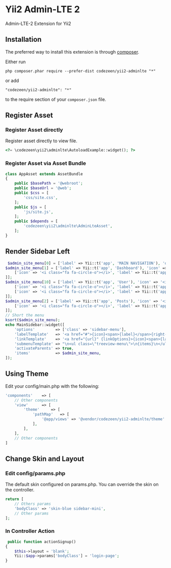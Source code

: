 Yii2 Admin-LTE 2
=================

Admin-LTE-2 Extension for Yii2

Installation
------------

The preferred way to install this extension is through [composer](http://getcomposer.org/download/).

Either run

```
php composer.phar require --prefer-dist codezeen/yii2-adminlte "*"
```

or add

```
"codezeen/yii2-adminlte": "*"
```

to the require section of your `composer.json` file.


Register Asset
-----
### Register Asset directly

Register asset directly to view file.

```php
<?= \codezeen\yii2\adminlte\AutoloadExample::widget(); ?>
```

### Register Asset via Asset Bundle
```php
class AppAsset extends AssetBundle
{
    public $basePath = '@webroot';
    public $baseUrl = '@web';
    public $css = [
        'css/site.css',
    ];
    public $js = [
        'js/site.js',
    ];
    public $depends = [
        'codezeen\yii2\adminlte\AdminLteAsset',
    ];
}
```

Render Sidebar Left
-----
```php
 $admin_site_menu[0] = ['label' => Yii::t('app', 'MAIN NAVIGATION'), 'options' => ['class' => 'header'], 'template' => '{label}'];
$admin_site_menu[1] = ['label' => Yii::t('app', 'Dashboard'), 'icon' => '<i class="fa fa-dashboard"></i>', 'options' => ['class' => 'treeview'], 'items' => [
    ['icon' => '<i class="fa fa-circle-o"></i>', 'label' => Yii::t('app', 'Home'), 'url' => ['/site/index']],
]];
$admin_site_menu[10] = ['label' => Yii::t('app', 'User'), 'icon' => '<i class="fa fa-user"></i>', 'options' => ['class' => 'treeview'], 'items' => [
    ['icon' => '<i class="fa fa-circle-o"></i>', 'label' => Yii::t('app', 'Login'), 'url' => ['/site/login'], 'visible' => Yii::$app->user->isGuest],
    ['icon' => '<i class="fa fa-circle-o"></i>', 'label' => Yii::t('app', 'Logout'), 'url' => ['/site/logout'], 'linkOptions' => ['data-method' => 'post'], 'visible' => !Yii::$app->user->isGuest],
]];
$admin_site_menu[2] = ['label' => Yii::t('app', 'Posts'), 'icon' => '<i class="fa fa-thumb-tack"></i>', 'options' => ['class' => 'treeview'], 'items' => [
    ['icon' => '<i class="fa fa-circle-o"></i>', 'label' => Yii::t('app', 'All Posts'), 'url' => ['/site/index'], 'badge' => 13],
]];
// Short the menu
ksort($admin_site_menu);
echo MainSidebar::widget([
    'options'         => ['class' => 'sidebar-menu'],
    'labelTemplate'   => '<a href="#">{icon}<span>{label}</span>{right-icon}{badge}</a>',
    'linkTemplate'    => '<a href="{url}" {linkOptions}>{icon}<span>{label}</span>{right-icon}{badge}</a>',
    'submenuTemplate' => "\n<ul class=\"treeview-menu\">\n{items}\n</ul>\n",
    'activateParents' => true,
    'items'           => $admin_site_menu,
]);
```

Using Theme
-----
Edit your config/main.php with the following:
```php
'components'    => [
    // Other components
    'view'      => [
        'theme'     => [
            'pathMap'   => [
                '@app/views' => '@vendor/codezeen/yii2-adminlte/theme'
            ],
        ],
    ],
    // Other components
]
```
Change Skin and Layout
-----
### Edit config/params.php
The default skin configured on params.php. You can override the skin on the controller.
```php
return [
    // Others params
    'bodyClass' => 'skin-blue sidebar-mini',
    // Other params
];
```
### In Controller Action
```php
 public function actionSignup()
{
    $this->layout = 'blank';
    Yii::$app->params['bodyClass'] = 'login-page';
}
```

